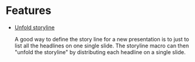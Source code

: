 # Features

* [Unfold storyline](unfold_storyline.feature)

  A good way to define the story line for a new presentation is to just to list
  all the headlines on one single slide. The storyline macro can then "unfold
  the storyline" by distributing each headline on a single slide.

